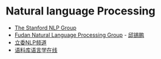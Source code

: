 # Natural language Processing

* [The Stanford NLP Group](https://nlp.stanford.edu/)
* [Fudan Natural Language Processing Group](http://nlp.fudan.edu.cn/) - [邱锡鹏](http://nlp.fudan.edu.cn/xpqiu/)
* [立委NLP频道](https://liweinlp.com/)
* [语料库语言学在线](http://www.corpus4u.org/)